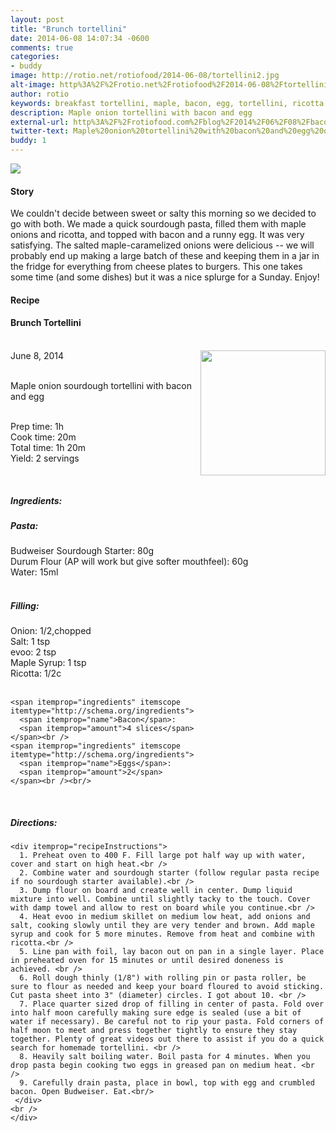 ```yaml
---
layout: post
title: "Brunch tortellini"
date: 2014-06-08 14:07:34 -0600
comments: true
categories: 
- buddy
image: http://rotio.net/rotiofood/2014-06-08/tortellini2.jpg
alt-image: http%3A%2F%2Frotio.net%2Frotiofood%2F2014-06-08%2Ftortellini2.jpg
author: rotio
keywords: breakfast tortellini, maple, bacon, egg, tortellini, ricotta
description: Maple onion tortellini with bacon and egg
external-url: http%3A%2F%2Frotiofood.com%2Fblog%2F2014%2F06%2F08%2Fbacon-egg-tortellini%2F
twitter-text: Maple%20onion%20tortellini%20with%20bacon%20and%20egg%20on%20%23rotiofood
buddy: 1
---
```

<!-- more -->
<img src="http://rotio.net/rotiofood/2014-06-08/tortellini2.jpg" />
<a href="https://plus.google.com/107103100819027957630?rel=author" style="display:none">{{page.author }}</a>

<h4>Story</b> </h4>
 <div>
	<p>We couldn't decide between sweet or salty this morning so we decided to go with both. We made a quick sourdough pasta, filled them with maple onions and ricotta, and topped with bacon and a runny egg. It was very satisfying. The salted maple-caramelized onions were delicious -- we will probably end up making a large batch of these and keeping them in a jar in the fridge for everything from cheese plates to burgers. This one takes some time (and some dishes) but it was a nice splurge for a Sunday. Enjoy!</p>  
  </div>
<h4>Recipe</b> </h4> 
  <div itemscope itemtype="http://schema.org/Recipe" >
  <h4 itemprop="name">Brunch Tortellini</h4>
  
  <br />
    June 8, 2014</time>
  <img itemprop="image" width="200px" align="right" src="http://rotio.net/rotiofood/2014-06-08/tortellini_small.jpg" />
  
  <br /><span itemprop="description">Maple onion sourdough tortellini with bacon and egg</span><br />

  <br />Prep time: <time datetime="PT1H0M" itemprop="prepTime">1h</time>
  <br />Cook time: <time datetime="PT0H20M" itemprop="cookTime">20m</time>
  <br />Total time: <time datetime="PT1H20M" itemprop="totalTime">1h 20m</time>
  <br />Yield: <span itemprop="recipeYield">2 servings</span>
  
  <br />
  
 <h5>Ingredients:</h5>
	<h5>Pasta:</h5>
    <span itemprop="ingredients" itemscope itemtype="http://schema.org/ingredients">
      <span itemprop="name">Budweiser Sourdough Starter</span>: 
      <span itemprop="amount">80g</span>
    </span><br />
	<span itemprop="ingredients" itemscope itemtype="http://schema.org/ingredients">
      <span itemprop="name">Durum Flour</span> (AP will work but give softer mouthfeel): 
      <span itemprop="amount">60g</span>
    </span><br />
    <span itemprop="ingredients" itemscope itemtype="http://schema.org/ingredients">
      <span itemprop="name">Water</span>:
      <span itemprop="amount">15ml</span>
    </span><br /><br/>
	<h5>Filling:</h5>
	<span itemprop="ingredients" itemscope itemtype="http://schema.org/ingredients">
      <span itemprop="name">Onion</span>:
      <span itemprop="amount">1/2</span>,chopped
    </span><br />
	<span itemprop="ingredients" itemscope itemtype="http://schema.org/ingredients">
      <span itemprop="name">Salt</span>:
      <span itemprop="amount">1 tsp</span>
    </span><br />
	<span itemprop="ingredients" itemscope itemtype="http://schema.org/ingredients">
      <span itemprop="name">evoo</span>:
      <span itemprop="amount">2 tsp</span>
    </span><br />
	<span itemprop="ingredients" itemscope itemtype="http://schema.org/ingredients">
      <span itemprop="name">Maple Syrup</span>:
      <span itemprop="amount">1 tsp</span>
    </span><br />
	<span itemprop="ingredients" itemscope itemtype="http://schema.org/ingredients">
      <span itemprop="name">Ricotta</span>:
      <span itemprop="amount">1/2c</span>
    </span><br /><br/>
	
	<span itemprop="ingredients" itemscope itemtype="http://schema.org/ingredients">
      <span itemprop="name">Bacon</span>:
      <span itemprop="amount">4 slices</span>
    </span><br />
	<span itemprop="ingredients" itemscope itemtype="http://schema.org/ingredients">
      <span itemprop="name">Eggs</span>:
      <span itemprop="amount">2</span>
    </span><br /><br/>

	
  <br /><h5>Directions:</h5>
	
    <div itemprop="recipeInstructions">
	  1. Preheat oven to 400 F. Fill large pot half way up with water, cover and start on high heat.<br />
	  2. Combine water and sourdough starter (follow regular pasta recipe if no sourdough starter available).<br />
	  3. Dump flour on board and create well in center. Dump liquid mixture into well. Combine until slightly tacky to the touch. Cover with damp towel and allow to rest on board while you continue.<br />
	  4. Heat evoo in medium skillet on medium low heat, add onions and salt, cooking slowly until they are very tender and brown. Add maple syrup and cook for 5 more minutes. Remove from heat and combine with ricotta.<br />
	  5. Line pan with foil, lay bacon out on pan in a single layer. Place in preheated oven for 15 minutes or until desired doneness is achieved. <br />
	  6. Roll dough thinly (1/8") with rolling pin or pasta roller, be sure to flour as needed and keep your board floured to avoid sticking. Cut pasta sheet into 3" (diameter) circles. I got about 10. <br />
	  7. Place quarter sized drop of filling in center of pasta. Fold over into half moon carefully making sure edge is sealed (use a bit of water if necessary). Be careful not to rip your pasta. Fold corners of half moon to meet and press together tightly to ensure they stay together. Plenty of great videos out there to assist if you do a quick search for homemade tortellini. <br />
	  8. Heavily salt boiling water. Boil pasta for 4 minutes. When you drop pasta begin cooking two eggs in greased pan on medium heat. <br />
	  9. Carefully drain pasta, place in bowl, top with egg and crumbled bacon. Open Budweiser. Eat.<br/>
	 </div>
	<br />
	</div>

</div>


